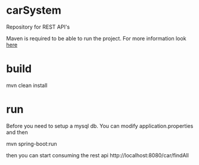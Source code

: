 # carSystem
Repository for REST API's

Maven is required to be able to run the project. For more information look [here](https://maven.apache.org/download.cgi)

# build 
mvn clean install 

# run 

Before you need to setup a mysql db. You can modify application.properties and then

mvn spring-boot:run

then you can start consuming the rest api
http://localhost:8080/car/findAll 